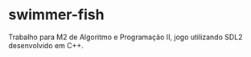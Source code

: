 # swimmer-fish
Trabalho para M2 de Algoritmo e Programação II, jogo utilizando SDL2 desenvolvido em C++.
